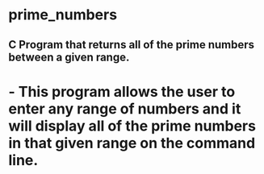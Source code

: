 # prime_numbers

## C Program that returns all of the prime numbers between a given range.

# - This program allows the user to enter any range of numbers and it will display all of the prime numbers in that given range on the command line. 
